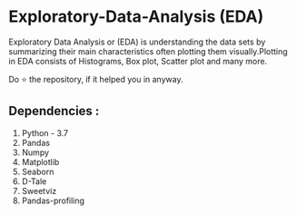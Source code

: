 # Exploratory-Data-Analysis (EDA)

Exploratory Data Analysis or (EDA) is understanding the data sets by summarizing their main characteristics often plotting them visually.Plotting in EDA consists of Histograms, Box plot, Scatter plot and many more.

Do ⭐ the repository, if it helped you in anyway.

## Dependencies : 
1) Python - 3.7
2) Pandas
3) Numpy
4) Matplotlib
5) Seaborn
6) D-Tale
7) Sweetviz
8) Pandas-profiling
